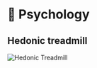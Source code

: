 # 🧠 Psychology

## Hedonic treadmill

![Hedonic Treadmill](https://ignorelimits.com/wp-content/uploads/2016/04/Hedonic-Treadmill.jpg)

